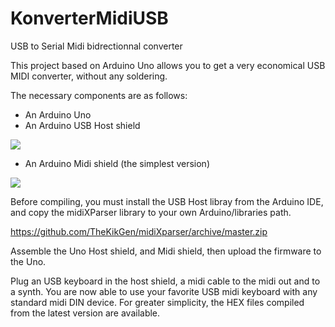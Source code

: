 # KonverterMidiUSB
USB to Serial Midi bidrectionnal converter

This project based on Arduino Uno allows you to get a very economical USB MIDI converter, without any soldering.

The necessary components are as follows:
- An Arduino Uno
- An Arduino USB Host shield

![](https://d1xahwiwo4b49p.cloudfront.net/2538-large_default/usb-host-shield-support-google-android-adk-arduino.jpg)

- An Arduino  Midi shield (the simplest version)

![](http://img.banggood.com/thumb/water/oaupload/banggood/images/5E/59/01090afa-5632-4006-882b-e7f50ffca98d.jpg)

Before compiling, you must install the USB Host libray from the Arduino IDE, and copy the midiXParser library to your own Arduino/libraries path.

https://github.com/TheKikGen/midiXparser/archive/master.zip

Assemble the Uno Host shield, and Midi shield, then upload the firmware to the Uno.

Plug an USB keyboard in the host shield, a midi cable to the midi out and to a synth.
You are now able to use your favorite USB midi keyboard with any standard midi DIN device.
For greater simplicity, the HEX files compiled from the latest version are available.

